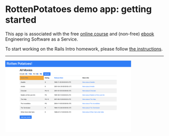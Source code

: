 # RottenPotatoes demo app: getting started

This app is associated with the free [online
course](http://www.saas-class.org) and (non-free)
[ebook](http://www.saasbook.info) Engineering Software as a Service.

To start working on the Rails Intro homework, please follow [the instructions](instructions/README.md).

-----------

<img src="https://github.com/pelincetin/rottenpotatoes-rails-intro/blob/main/layout.png" width="400"/> 
